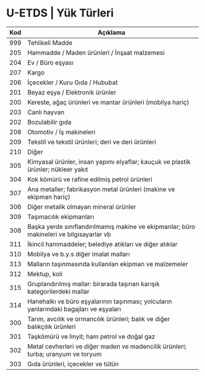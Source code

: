 # U-ETDS | Yük Türleri 
|Kod|Açıklama
|---|---
|999|Tehlikeli Madde
|205|Hammadde / Maden ürünleri / İnşaat malzemesi
|204|Ev / Büro eşyası
|207|Kargo
|206|İçecekler / Kuru Gıda / Hububat
|201|Beyaz eşya / Elektronik ürünler
|200|Kereste, ağaç ürünleri ve mantar ürünleri (mobilya hariç)
|203|Canlı hayvan
|202|Bozulabilir gıda
|208|Otomotiv / İş makineleri
|209|Tekstil ve tekstil ürünleri; deri ve deri ürünleri
|210|Diğer
|305|Kimyasal ürünler, insan yapımı elyaflar; kauçuk ve plastik ürünler; nükleer yakıt
|304|Kok kömürü ve rafine edilmiş petrol ürünleri
|307|Ana metaller; fabrikasyon metal ürünleri (makine ve ekipman hariç)
|306|Diğer metalik olmayan mineral ürünler
|309|Taşımacılık ekipmanları
|308|Başka yerde sınıflandırılmamış makine ve ekipmanlar; büro makineleri ve bilgisayarlar vb
|311|İkincil hammaddeler; belediye atıkları ve diğer atıklar
|310|Mobilya ve b.y.s diğer imalat malları
|313|Malların taşınmasında kullanılan ekipman ve malzemeler
|312|Mektup, koli
|315|Gruplandırılmış mallar: birarada taşınan karışık kategorilerdeki mallar
|314|Hanehalkı ve büro eşyalarının taşınması; yolcuların yanlarındaki bagajları ve eşyaları
|300|Tarım, avcılık ve ormancılık ürünleri; balık ve diğer balıkçılık ürünleri
|301|Taşkömürü ve linyit; ham petrol ve doğal gaz
|302|Metal cevherleri ve diğer maden ve madencilik ürünleri; turba; uranyum ve toryum
|303|Gıda ürünleri, içecekler ve tütün
